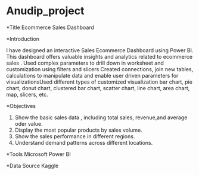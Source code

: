 # Anudip_project
*Title
 Ecommerce Sales Dashboard

*Introduction

I have designed an interactive Sales Ecommerce Dashboard using Power BI. This dashboard offers valuable insights and analytics related to ecommerce sales . Used complex parameters to drill down in worksheet and customization using filters and slicers Created connections, join new tables, calculations to manipulate data and enable user driven parameters for visualizationsUsed different types of customized visualization bar chart, pie chart, donut chart, clustered bar chart, scatter chart, line chart, area chart, map, slicers, etc.

*Objectives
1. Show the basic sales data , including total sales, revenue,and average oder value.
2. Display the most popular products by sales volume.
3. Show the sales performance in different regions.
4. Understand demand patterns across different locations.

*Tools
   Microsoft Power BI
   
*Data Source
    Kaggle

